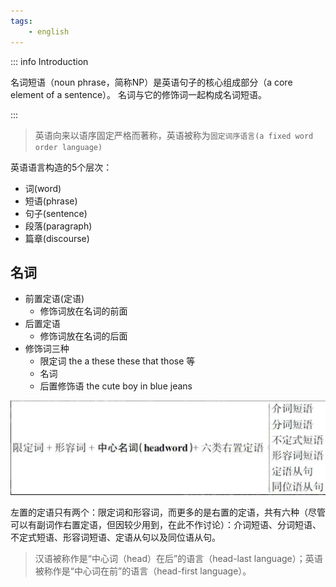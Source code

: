 ```yaml
---
tags:
    - english
---
```


::: info Introduction

名词短语（noun phrase，简称NP）是英语句子的核心组成部分（a core element of a sentence）。 名词与它的修饰词一起构成名词短语。

:::


> 英语向来以语序固定严格而著称，英语被称为`固定词序语言(a fixed word order language)`

英语语言构造的5个层次：

- 词(word)
- 短语(phrase)
- 句子(sentence)
- 段落(paragraph)
- 篇章(discourse)




## 名词
- 前置定语(定语)
    - 修饰词放在名词的前面
- 后置定语
    - 修饰词放在名词的后面
- 修饰词三种
    - 限定词 the a these these that those 等
    - 名词
    - 后置修饰语 the cute boy in blue jeans

![alt text](image-1.png)


左置的定语只有两个：限定词和形容词，而更多的是右置的定语，共有六种（尽管可以有副词作右置定语，但因较少用到，在此不作讨论）：介词短语、分词短语、不定式短语、形容词短语、定语从句以及同位语从句。


> 汉语被称作是“中心词（head）在后”的语言（head-last language）；英语被称作是“中心词在前”的语言（head-first language）。




